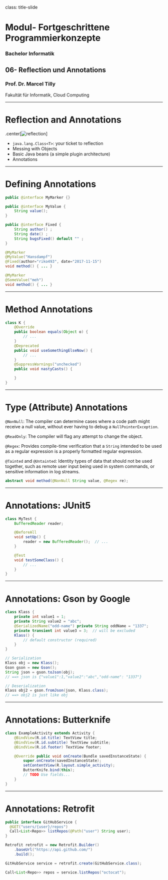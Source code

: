 class: title-slide  

# Modul- Fortgeschrittene Programmierkonzepte
### Bachelor Informatik

## 06- Reflection und Annotations
### Prof. Dr. Marcel Tilly
Fakultät für Informatik, Cloud Computing

---

# Reflection and Annotations

.center[![reflection](/assets/reflection.gif)]

- `java.lang.Class<T>`: your ticket to reflection
- Messing with Objects
- Basic Java beans (a simple plugin architecture)
- Annotations

---

# Defining Annotations

```java
public @interface MyMarker {}
```

```java
public @interface MyValue {
    String value();
}
```

```java
public @interface Fixed {
    String author() ;
    String date() ;
    String bugsFixed() default "" ;
}
```

```java
@MyMarker
@MyValue("Hansdampf")
@Fixed(author="riko493", date="2017-11-15")
void method() { ... }
```

```java
@MyMarker
@SomeValue("meh")
void method() { ... }
```

---

# Method Annotations

```java
class K {
    @Override
    public boolean equals(Object o) {
        // ...
    }
    @Deprecated
    public void useSomethingElseNow() {
        // ...
    }
    @SuppressWarnings("unchecked")
    public void nastyCasts() {

    }
}
```

---

# Type (Attribute) Annotations

`@NonNull`: The compiler can determine cases where a code path might receive a null value, without ever having to debug a `NullPointerException`.

`@ReadOnly`: The compiler will flag any attempt to change the object.

`@Regex`: Provides compile-time verification that a `String` intended to be used as a regular expression is a properly formatted regular expression.

`@Tainted` and `@Untainted`: Identity types of data that should not be used together, such as remote user input being used in system commands, or sensitive information in log streams.

```java
abstract void method(@NonNull String value, @Regex re);
```

---

# Annotations: JUnit5

```java
class MyTest {
    BufferedReader reader;

    @BeforeAll
    void setUp() {
        reader = new BufferedReader();  // ...
    }

    @Test
    void testSomeClass() {
        // ...
    }
}
```

---

# Annotations: Gson by Google

```java
class Klass {
    private int value1 = 1;
    private String value2 = "abc";
    @SerializedName("odd-name") private String oddName = "1337";
    private transient int value3 = 3;  // will be excluded
    Klass() {
        // default constructor (required)
    }
}

// Serialization
Klass obj = new Klass();
Gson gson = new Gson();
String json = gson.toJson(obj);  
// ==> json is {"value1":1,"value2":"abc","odd-name": "1337"}

// Deserialization
Klass obj2 = gson.fromJson(json, Klass.class);
// ==> obj2 is just like obj
```

---

# Annotations: Butterknife

```java
class ExampleActivity extends Activity {
    @BindView(R.id.title) TextView title;
    @BindView(R.id.subtitle) TextView subtitle;
    @BindView(R.id.footer) TextView footer;

    @Override public void onCreate(Bundle savedInstanceState) {
        super.onCreate(savedInstanceState);
        setContentView(R.layout.simple_activity);
        ButterKnife.bind(this);
        // TODO Use fields...
    }
}
```

---

# Annotations: Retrofit

```java
public interface GitHubService {
  @GET("users/{user}/repos")
  Call<List<Repo>> listRepos(@Path("user") String user);
}

Retrofit retrofit = new Retrofit.Builder()
    .baseUrl("https://api.github.com/")
    .build();

GitHubService service = retrofit.create(GitHubService.class);

Call<List<Repo>> repos = service.listRepos("octocat");
```